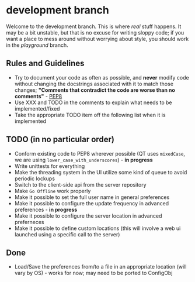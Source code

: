 # development branch

Welcome to the development branch. This is where *real* stuff happens. It may be a bit unstable, but that is no
excuse for writing sloppy code; if you want a place to mess around without worrying about style, you should work in
the *playground* branch.

## Rules and Guidelines
* Try to document your code as often as possible, and **never** modify code without changing the docstrings
associated with it to match those changes; **"Comments that contradict the code are worse than no comments"** - 
[PEP8](http://www.python.org/dev/peps/pep-0008/)
* Use XXX and TODO in the comments to explain what needs to be implemented/fixed
* Take the appropriate TODO item off the following list when it is implemented

## TODO (in no particular order)
* Conform existing code to PEP8 wherever possible (QT uses ``mixedCase``, we are using ``lower_case_with_underscores``) - **in progress**
* Write unittests for everything
* Make the threading system in the UI utilize some kind of queue to avoid periodic lockups
* Switch to the client-side api from the server repository
* Make ``Go Offline`` work properly
* Make it possible to set the full user name in general preferences
* Make it possible to configure the update frequency in advanced preferences - **in progress**
* Make it possible to configure the server location in advanced preferneces
* Make it possible to define custom locations (this will involve a web ui launched using a specific call to the server)

## Done
* Load/Save the preferences from/to a file in an appropriate location (will vary by OS) - works for now; may need to be ported to ConfigObj